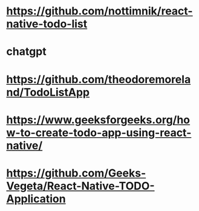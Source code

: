 # https://github.com/nottimnik/react-native-todo-list
# chatgpt
# https://github.com/theodoremoreland/TodoListApp
# https://www.geeksforgeeks.org/how-to-create-todo-app-using-react-native/
# https://github.com/Geeks-Vegeta/React-Native-TODO-Application